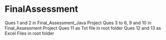 # FinalAssessment
Ques 1 and 2 in Final_Assessment_Java Project
Ques 3 to 6, 9 and 10 in Final_Assessment Project
Ques 11 as Txt file in root folder
Ques 12 and 13 as Excel Files in root folder
